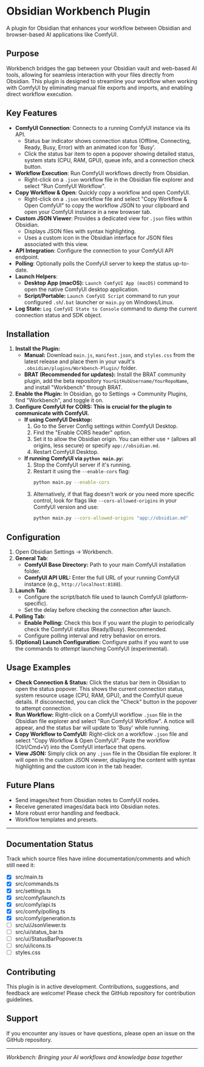 # Obsidian Workbench Plugin

A plugin for Obsidian that enhances your workflow between Obsidian and browser-based AI applications like ComfyUI.

## Purpose

Workbench bridges the gap between your Obsidian vault and web-based AI tools, allowing for seamless interaction with your files directly from Obsidian. This plugin is designed to streamline your workflow when working with ComfyUI by eliminating manual file exports and imports, and enabling direct workflow execution.

## Key Features

- **ComfyUI Connection**: Connects to a running ComfyUI instance via its API.
    - Status bar indicator shows connection status (Offline, Connecting, Ready, Busy, Error) with an animated icon for 'Busy'.
    - Click the status bar item to open a popover showing detailed status, system stats (CPU, RAM, GPU), queue info, and a connection check button.
- **Workflow Execution**: Run ComfyUI workflows directly from Obsidian.
    - Right-click on a `.json` workflow file in the Obsidian file explorer and select "Run ComfyUI Workflow".
- **Copy Workflow & Open**: Quickly copy a workflow and open ComfyUI.
    - Right-click on a `.json` workflow file and select "Copy Workflow & Open ComfyUI" to copy the workflow JSON to your clipboard and open your ComfyUI instance in a new browser tab.
- **Custom JSON Viewer**: Provides a dedicated view for `.json` files within Obsidian.
    - Displays JSON files with syntax highlighting.
    - Uses a custom icon in the Obsidian interface for JSON files associated with this view.
- **API Integration**: Configure the connection to your ComfyUI API endpoint.
- **Polling**: Optionally polls the ComfyUI server to keep the status up-to-date.
- **Launch Helpers**:  
  - **Desktop App (macOS):** `Launch ComfyUI App (macOS)` command to open the native ComfyUI desktop application.  
  - **Script/Portable:** `Launch ComfyUI Script` command to run your configured `.sh`/`.bat` launcher or `main.py` on Windows/Linux.
- **Log State:** `Log ComfyUI State to Console` command to dump the current connection status and SDK object.

## Installation

1.  **Install the Plugin:**
    *   **Manual:** Download `main.js`, `manifest.json`, and `styles.css` from the latest release and place them in your vault's `.obsidian/plugins/Workbench-Plugin/` folder.
    *   **BRAT (Recommended for updates):** Install the BRAT community plugin, add the beta repository `YourGitHubUsername/YourRepoName`, and install "Workbench" through BRAT.
2.  **Enable the Plugin:** In Obsidian, go to Settings → Community Plugins, find "Workbench", and toggle it on.
3.  **Configure ComfyUI for CORS:** **This is crucial for the plugin to communicate with ComfyUI.**
    *   **If using ComfyUI Desktop:**
        1.  Go to the Server Config settings within ComfyUI Desktop.
        2.  Find the "Enable CORS header" option.
        3.  Set it to allow the Obsidian origin. You can either use `*` (allows all origins, less secure) or specify `app://obsidian.md`.
        4.  Restart ComfyUI Desktop.
    *   **If running ComfyUI via `python main.py`:**
        1.  Stop the ComfyUI server if it's running.
        2.  Restart it using the `--enable-cors` flag:
            ```bash
            python main.py --enable-cors
            ```
        3.  Alternatively, if that flag doesn't work or you need more specific control, look for flags like `--cors-allowed-origins` in your ComfyUI version and use:
            ```bash
            python main.py --cors-allowed-origins "app://obsidian.md"
            ```

## Configuration

1.  Open Obsidian Settings → Workbench.
2.  **General Tab**:
    *   **ComfyUI Base Directory:** Path to your main ComfyUI installation folder.
    *   **ComfyUI API URL:** Enter the full URL of your running ComfyUI instance (e.g., `http://localhost:8188`).
3.  **Launch Tab**:
    *   Configure the script/batch file used to launch ComfyUI (platform-specific).
    *   Set the delay before checking the connection after launch.
4.  **Polling Tab**:
    *   **Enable Polling:** Check this box if you want the plugin to periodically check the ComfyUI status (Ready/Busy). Recommended.
    *   Configure polling interval and retry behavior on errors.
5.  **(Optional) Launch Configuration:** Configure paths if you want to use the commands to *attempt* launching ComfyUI (experimental).

## Usage Examples

- **Check Connection & Status:** Click the status bar item in Obsidian to open the status popover. This shows the current connection status, system resource usage (CPU, RAM, GPU), and the ComfyUI queue details. If disconnected, you can click the "Check" button in the popover to attempt connection.
- **Run Workflow:** Right-click on a ComfyUI workflow `.json` file in the Obsidian file explorer and select "Run ComfyUI Workflow". A notice will appear, and the status bar will update to 'Busy' while running.
- **Copy Workflow to ComfyUI:** Right-click on a workflow `.json` file and select "Copy Workflow & Open ComfyUI". Paste the workflow (Ctrl/Cmd+V) into the ComfyUI interface that opens.
- **View JSON:** Simply click on any `.json` file in the Obsidian file explorer. It will open in the custom JSON viewer, displaying the content with syntax highlighting and the custom icon in the tab header.

## Future Plans

- Send images/text from Obsidian notes to ComfyUI nodes.
- Receive generated images/data back into Obsidian notes.
- More robust error handling and feedback.
- Workflow templates and presets.

---

## Documentation Status

Track which source files have inline documentation/comments and which still need it:

- [x] src/main.ts  
- [x] src/commands.ts  
- [x] src/settings.ts  
- [x] src/comfy/launch.ts  
- [x] src/comfy/api.ts  
- [x] src/comfy/polling.ts  
- [x] src/comfy/generation.ts  
- [ ] src/ui/JsonViewer.ts  
- [ ] src/ui/status_bar.ts  
- [ ] src/ui/StatusBarPopover.ts  
- [ ] src/ui/icons.ts  
- [ ] styles.css

## Contributing

This plugin is in active development. Contributions, suggestions, and feedback are welcome! Please check the GitHub repository for contribution guidelines.

## Support

If you encounter any issues or have questions, please open an issue on the GitHub repository.

---

*Workbench: Bringing your AI workflows and knowledge base together*